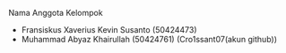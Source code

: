 Nama Anggota Kelompok
- Fransiskus Xaverius Kevin Susanto (50424473)
- Muhammad Abyaz Khairullah (50424761) (Cro1ssant07(akun github))
